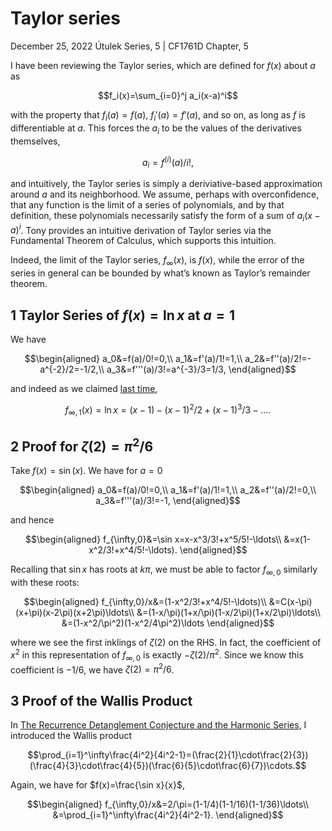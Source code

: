 <!-- emilia-snapshot-properties
Taylor series
2022/12/25
utulek
emilia-snapshot-properties -->

# Taylor series

December 25, 2022
Útulek Series, 5 | CF1761D Chapter, 5

I have been reviewing the Taylor series, which are defined for $f(x)$ about $a$ as

$$f_i(x)=\sum_{i=0}^j a_i(x-a)^i$$

with the property that $f_i(a)=f(a)$, $f_i'(a)=f'(a)$, and so on, as long as $f$ is differentiable at $a$. This forces the $a_i$ to be the values of the derivatives themselves,

$$a_i=f^{(i)}(a)/i!,$$

and intuitively, the Taylor series is simply a deriviative-based approximation around $a$ and its neighborhood. We assume, perhaps with overconfidence, that any function is the limit of a series of polynomials, and by that definition, these polynomials necessarily satisfy the form of a sum of $a_i(x-a)^i$. Tony provides an intuitive derivation of Taylor series via the Fundamental Theorem of Calculus, which supports this intuition.

Indeed, the limit of the Taylor series, $f_\infty(x)$, is $f(x)$, while the error of the series in general can be bounded by what’s known as Taylor’s remainder theorem.

## 1 Taylor Series of $f(x)=\ln x$ at $a=1$

We have

$$\begin{aligned}
a_0&=f(a)/0!=0,\\
a_1&=f'(a)/1!=1,\\
a_2&=f''(a)/2!=-a^{-2}/2=-1/2,\\
a_3&=f'''(a)/3!=a^{-3}/3=1/3,
\end{aligned}$$

and indeed as we claimed [last time](4),

$$f_{\infty,1}(x)=\ln x=(x-1)-(x-1)^2/2+(x-1)^3/3-\ldots.$$

## 2 Proof for $\zeta(2)=\pi^2/6$

Take $f(x)=\sin(x)$. We have for $a=0$

$$\begin{aligned}
a_0&=f(a)/0!=0,\\
a_1&=f'(a)/1!=1,\\
a_2&=f''(a)/2!=0,\\
a_3&=f'''(a)/3!=-1,
\end{aligned}$$

and hence

$$\begin{aligned}
f_{\infty,0}&=\sin x=x-x^3/3!+x^5/5!-\ldots\\
&=x(1-x^2/3!+x^4/5!-\ldots).
\end{aligned}$$

Recalling that $\sin x$ has roots at $k\pi$, we must be able to factor $f_{\infty,0}$ similarly with these roots:

$$\begin{aligned}
f_{\infty,0}/x&=(1-x^2/3!+x^4/5!-\ldots)\\
&=C(x-\pi)(x+\pi)(x-2\pi)(x+2\pi)\ldots\\
&=(1-x/\pi)(1+x/\pi)(1-x/2\pi)(1+x/2\pi)\ldots\\
&=(1-x^2/\pi^2)(1-x^2/4\pi^2)\ldots
\end{aligned}$$

where we see the first inklings of $\zeta(2)$ on the RHS. In fact, the coefficient of $x^2$ in this representation of $f_{\infty,0}$ is exactly $-\zeta(2)/\pi^2$. Since we know this coefficient is $-1/6$, we have $\zeta(2)=\pi^2/6$.

## 3 Proof of the Wallis Product

In [The Recurrence Detanglement Conjecture and the Harmonic Series](3), I introduced the Wallis product

$$\prod_{i=1}^\infty\frac{4i^2}{4i^2-1}=(\frac{2}{1}\cdot\frac{2}{3})(\frac{4}{3}\cdot\frac{4}{5})(\frac{6}{5}\cdot\frac{6}{7})\cdots.$$

Again, we have for $f(x)=\frac{\sin x}{x}$,

$$\begin{aligned}
f_{\infty,0}/x&=2/\pi=(1-1/4)(1-1/16)(1-1/36)\ldots\\
&=\prod_{i=1}^\infty\frac{4i^2}{4i^2-1}.
\end{aligned}$$
